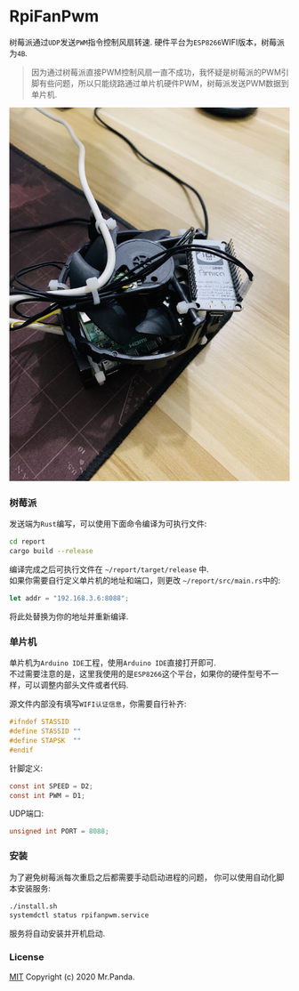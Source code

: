 # RpiFanPwm

树莓派通过`UDP`发送`PWM`指令控制风扇转速.
硬件平台为`ESP8266`WIFI版本，树莓派为`4B`.
> 因为通过树莓派直接PWM控制风扇一直不成功，我怀疑是树莓派的PWM引脚有些问题，所以只能绕路通过单片机硬件PWM，树莓派发送PWM数据到单片机.

![device](./device.jpg)


### 树莓派
发送端为`Rust`编写，可以使用下面命令编译为可执行文件:
```sh
cd report
cargo build --release
```
编译完成之后可执行文件在 `~/report/target/release` 中.</br>
如果你需要自行定义单片机的地址和端口，则更改 `~/report/src/main.rs`中的:
```rust
let addr = "192.168.3.6:8088";
```
将此处替换为你的地址并重新编译.


### 单片机
单片机为`Arduino IDE`工程，使用`Arduino IDE`直接打开即可.</br>
不过需要注意的是，这里我使用的是`ESP8266`这个平台，如果你的硬件型号不一样，可以调整内部头文件或者代码.</br>

源文件内部没有填写`WIFI认证信息`，你需要自行补齐:
```c
#ifndef STASSID
#define STASSID ""
#define STAPSK  ""
#endif
```

针脚定义:
```c
const int SPEED = D2;
const int PWM = D1;
```

UDP端口:
```c
unsigned int PORT = 8088;
```

### 安装
为了避免树莓派每次重启之后都需要手动启动进程的问题，
你可以使用自动化脚本安装服务:
```sh
./install.sh
systemdctl status rpifanpwm.service
```
服务将自动安装并开机启动.

### License
[MIT](./LICENSE)
Copyright (c) 2020 Mr.Panda.
